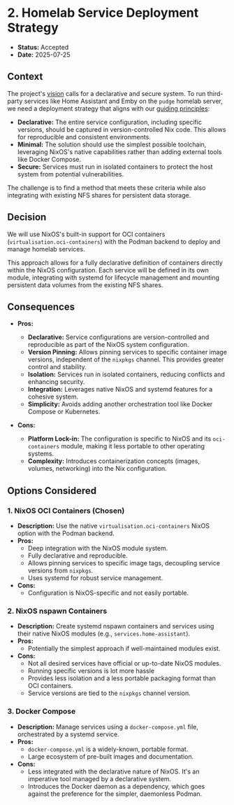 # 2. Homelab Service Deployment Strategy

* **Status:** Accepted
* **Date:** 2025-07-25

## Context

The project's [vision](../../readme.md#vision) calls for a declarative and secure system. To run third-party services like Home Assistant and Emby on the `pudge` homelab server, we need a deployment strategy that aligns with our [guiding principles](../../readme.md#guiding-principles):

*   **Declarative:** The entire service configuration, including specific versions, should be captured in version-controlled Nix code. This allows for reproducible and consistent environments.
*   **Minimal:** The solution should use the simplest possible toolchain, leveraging NixOS's native capabilities rather than adding external tools like Docker Compose.
*   **Secure:** Services must run in isolated containers to protect the host system from potential vulnerabilities.

The challenge is to find a method that meets these criteria while also integrating with existing NFS shares for persistent data storage.

## Decision

We will use NixOS's built-in support for OCI containers (`virtualisation.oci-containers`) with the Podman backend to deploy and manage homelab services.

This approach allows for a fully declarative definition of containers directly within the NixOS configuration. Each service will be defined in its own module, integrating with systemd for lifecycle management and mounting persistent data volumes from the existing NFS shares.

## Consequences

* **Pros:**
    * **Declarative:** Service configurations are version-controlled and reproducible as part of the NixOS system configuration.
    * **Version Pinning:** Allows pinning services to specific container image versions, independent of the `nixpkgs` channel. This provides greater control and stability.
    * **Isolation:** Services run in isolated containers, reducing conflicts and enhancing security.
    * **Integration:** Leverages native NixOS and systemd features for a cohesive system.
    * **Simplicity:** Avoids adding another orchestration tool like Docker Compose or Kubernetes.

* **Cons:**
    * **Platform Lock-in:** The configuration is specific to NixOS and its `oci-containers` module, making it less portable to other operating systems.
    * **Complexity:** Introduces containerization concepts (images, volumes, networking) into the Nix configuration.

## Options Considered

### 1. NixOS OCI Containers (Chosen)

* **Description:** Use the native `virtualisation.oci-containers` NixOS option with the Podman backend.
* **Pros:**
    * Deep integration with the NixOS module system.
    * Fully declarative and reproducible.
    * Allows pinning services to specific image tags, decoupling service versions from `nixpkgs`.
    * Uses systemd for robust service management.
* **Cons:**
    * Configuration is NixOS-specific and not easily portable.

### 2. NixOS nspawn Containers

* **Description:** Create systemd nspawn containers and services using their native NixOS modules (e.g., `services.home-assistant`).
* **Pros:**
    * Potentially the simplest approach if well-maintained modules exist.
* **Cons:**
    * Not all desired services have official or up-to-date NixOS modules.
    * Running specific versions is lot more hassle
    * Provides less isolation and a less portable packaging format than OCI containers.
    * Service versions are tied to the `nixpkgs` channel version.

### 3. Docker Compose

* **Description:** Manage services using a `docker-compose.yml` file, orchestrated by a systemd service.
* **Pros:**
    * `docker-compose.yml` is a widely-known, portable format.
    * Large ecosystem of pre-built images and documentation.
* **Cons:**
    * Less integrated with the declarative nature of NixOS. It's an imperative tool managed by a declarative system.
    * Introduces the Docker daemon as a dependency, which goes against the preference for the simpler, daemonless Podman.
